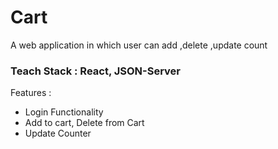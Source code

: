 <h1>Cart</h1>
A web application in which user can add ,delete ,update count
<h3>Teach Stack : React, JSON-Server</h3>
Features : 
<ul>
<li>Login Functionality</li>
<li>Add to cart, Delete from Cart</li>
<li>Update Counter</li>
</ul>
